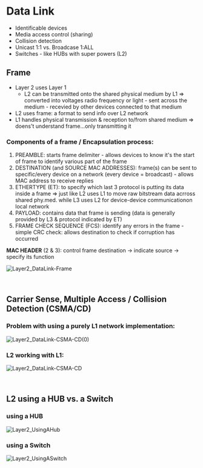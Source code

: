 # Data Link

- Identificable devices
- Media access control (sharing)
- Collision detection
- Unicast 1:1 vs. Broadcase 1:ALL
- Switches - like HUBs with super powers (L2)

## Frame
- Layer 2 uses Layer 1
  - L2 can be transmitted onto the shared physical medium by L1 => converted into voltages radio frequency or light - sent across the medium - recevied by other devices connected to that medium
- L2 uses frame: a format to send info over L2 network
- L1 handles physical transmission & reception to/from shared medium => doens't understand frame...only transmitting it

### Components of a frame / Encapsulation process:
1. PREAMBLE: starts frame delimiter - allows devices to know it's the start of frame to identify various part of the frame 
2. DESTINATION (and SOURCE MAC ADDRESSES): frame(s) can be sent to specific/every device on a network (every device = broadcast) - allows MAC address to receive replies
3. ETHERTYPE (ET): to specify which last 3 protocol is putting its data inside a frame => just like L2 uses L1 to move raw bitstream data acrross shared phy.med. while L3 uses L2 for device-device communicationon local network
4. PAYLOAD: contains data that frame is sending (data is generally provided by L3 & protocol indicated by ET)
5. FRAME CHECK SEQUENCE (FCS): identify any errors in the frame - simple CRC check: allows destination to check if corruption has occurred
 
**MAC HEADER** (2 & 3): control frame destination -> indicate source -> specify its function

![Layer2_DataLink-Frame](https://user-images.githubusercontent.com/72099370/167742559-2e24ddf2-a620-475b-bf57-8c1ec1a0af99.png)

<br> 

## Carrier Sense, Multiple Access / Collision Detection (CSMA/CD)

### Problem with using a purely L1 network implementation:
![Layer2_DataLink-CSMA-CD(0)](https://user-images.githubusercontent.com/72099370/167743579-cdfc710e-bad1-41f1-99a3-4301785f2bd1.png)

### L2 working with L1: 

![Layer2_DataLink-CSMA-CD](https://user-images.githubusercontent.com/72099370/167743661-91428db9-1fde-4511-b172-f0b9ad1a5d44.png)

<br>

## L2 using a HUB vs. a Switch

### using a HUB
![Layer2_UsingAHub](https://user-images.githubusercontent.com/72099370/167746081-e448d169-e384-40fb-a1e0-02dc655ec204.png)

### using a Switch
![Layer2_UsingASwitch](https://user-images.githubusercontent.com/72099370/167746113-ab61fe0a-ee6f-4502-be35-16c679ac31c7.png)
